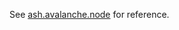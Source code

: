 See [ash.avalanche.node](https://ash.center/docs/toolkit/ansible-avalanche-collection/reference/roles/avalanche-node) for reference.
